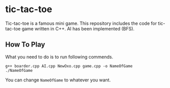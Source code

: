 # tic-tac-toe

Tic-tac-toe is a famous mini game. This repository includes the code for tic-tac-toe game written in C++. AI has been implemented (BFS).

## How To Play

What you need to do is to run following commends.

```
g++ boarder.cpp AI.cpp NewOxo.cpp game.cpp -o NameOfGame
./NameOfGame
```

You can change `NameOfGame` to whatever you want.
